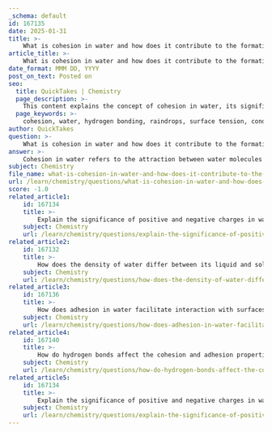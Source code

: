 ```yaml
---
_schema: default
id: 167135
date: 2025-01-31
title: >-
    What is cohesion in water and how does it contribute to the formation of raindrops?
article_title: >-
    What is cohesion in water and how does it contribute to the formation of raindrops?
date_format: MMM DD, YYYY
post_on_text: Posted on
seo:
  title: QuickTakes | Chemistry
  page_description: >-
    This content explains the concept of cohesion in water, its significance in forming raindrops through hydrogen bonding, and the processes involved in raindrop formation such as condensation and aggregation.
  page_keywords: >-
    cohesion, water, hydrogen bonding, raindrops, surface tension, condensation, aggregation, droplet formation, precipitation, capillary action
author: QuickTakes
question: >-
    What is cohesion in water and how does it contribute to the formation of raindrops?
answer: >-
    Cohesion in water refers to the attraction between water molecules themselves, primarily due to hydrogen bonding. This property is significant because it allows water molecules to stick together, creating a strong internal structure. The cohesive forces among water molecules are responsible for several phenomena, including the high surface tension of water and the formation of raindrops.\n\nWhen water vapor condenses in the atmosphere to form raindrops, the cohesive forces between water molecules cause them to aggregate into larger droplets. As individual water molecules come together, they are pulled into a spherical shape due to the balance of cohesive forces acting equally in all directions. This spherical shape minimizes the surface area of the droplet, which is a characteristic behavior of liquids under the influence of surface tension.\n\nThe process of raindrop formation can be summarized as follows:\n\n1. **Condensation**: Water vapor in the atmosphere cools and condenses into tiny water droplets. As these droplets form, they are influenced by the cohesive forces between water molecules.\n\n2. **Aggregation**: As more water molecules condense, they are attracted to the existing droplets due to cohesion, causing the droplets to grow larger.\n\n3. **Surface Tension**: The cohesive forces create surface tension, which helps maintain the integrity of the droplet shape and allows the droplet to resist external forces until it becomes heavy enough to fall as rain.\n\nIn summary, cohesion plays a crucial role in the formation of raindrops by enabling water molecules to stick together, leading to the creation of larger droplets that can eventually fall to the ground as precipitation. This property is essential not only for raindrop formation but also for various biological processes, such as the transport of water in plants through capillary action.
subject: Chemistry
file_name: what-is-cohesion-in-water-and-how-does-it-contribute-to-the-formation-of-raindrops.md
url: /learn/chemistry/questions/what-is-cohesion-in-water-and-how-does-it-contribute-to-the-formation-of-raindrops
score: -1.0
related_article1:
    id: 167134
    title: >-
        Explain the significance of positive and negative charges in water molecules.
    subject: Chemistry
    url: /learn/chemistry/questions/explain-the-significance-of-positive-and-negative-charges-in-water-molecules
related_article2:
    id: 167132
    title: >-
        How does the density of water differ between its liquid and solid states?
    subject: Chemistry
    url: /learn/chemistry/questions/how-does-the-density-of-water-differ-between-its-liquid-and-solid-states
related_article3:
    id: 167136
    title: >-
        How does adhesion in water facilitate interaction with surfaces?
    subject: Chemistry
    url: /learn/chemistry/questions/how-does-adhesion-in-water-facilitate-interaction-with-surfaces
related_article4:
    id: 167140
    title: >-
        How do hydrogen bonds affect the cohesion and adhesion properties of water?
    subject: Chemistry
    url: /learn/chemistry/questions/how-do-hydrogen-bonds-affect-the-cohesion-and-adhesion-properties-of-water
related_article5:
    id: 167134
    title: >-
        Explain the significance of positive and negative charges in water molecules.
    subject: Chemistry
    url: /learn/chemistry/questions/explain-the-significance-of-positive-and-negative-charges-in-water-molecules
---
```


&nbsp;